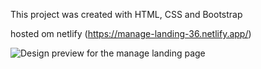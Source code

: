 This project was created with HTML, CSS and Bootstrap

hosted om netlify (https://manage-landing-36.netlify.app/)

![Design preview for the manage landing page](manage.jpg)